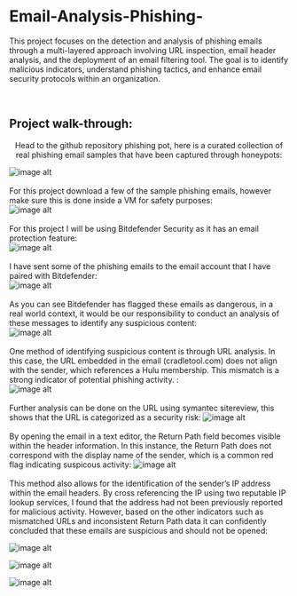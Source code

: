 # Email-Analysis-Phishing-
This project focuses on the detection and analysis of phishing emails through a multi-layered approach involving URL inspection, email header analysis, and the deployment of an email filtering tool. The goal is to identify malicious indicators, understand phishing tactics, and enhance email security protocols within an organization.

<br />

<h2>Project walk-through:</h2>

<p align="center">
Head to the github repository phishing pot, here is a curated collection of real phishing email samples that have been captured through honeypots: <br/>

![image alt](https://github.com/Samuel-James971/AI-Workflow-Automation/blob/main/Screenshot%202025-07-09%20094109.pdf.png?raw=true)
<br />
<br />
For this project download a few of the sample phishing emails, however make sure this is done inside a VM for safety purposes:  <br/>
![image alt](https://github.com/Samuel-James971/AI-Workflow-Automation/blob/main/Screenshot%202025-07-08%20141747.png?raw=true)
<br />
<br />
For this project I will be using Bitdefender Security as it has an email protection feature: <br/>
![image alt](https://github.com/Samuel-James971/Email-Analysis-Phishing-/blob/main/Screenshot%202025-07-16%20221732.png?raw=true)
<br />
<br />
I have sent some of the phishing emails to the email account that I have paired with Bitdefender:   <br/>
![image alt](https://github.com/Samuel-James971/AI-Workflow-Automation/blob/main/Screenshot%202025-07-08%20161240.png?raw=true)
<br />
<br />
As you can see Bitdefender has flagged these emails as dangerous, in a real world context, it would be our responsibility to conduct an analysis of these messages to identify any suspicious content:  <br/>
![image alt](https://github.com/Samuel-James971/AI-Workflow-Automation/blob/main/Screenshot%202025-07-08%20161240.png?raw=true)
<br />
<br />
One method of identifying suspicious content is through URL analysis. In this case, the URL embedded in the email (cradletool.com) does not align with the sender, which references a Hulu membership. This mismatch is a strong indicator of potential phishing activity. :  <br/>
![image alt](https://github.com/Samuel-James971/Email-Analysis-Phishing-/blob/main/Screenshot%202025-07-16%20222317.png?raw=true)
<br />
<br />
Further analysis can be done on the URL using symantec sitereview, this shows that the URL is categorized as a security risk:
![image alt](https://github.com/Samuel-James971/Email-Analysis-Phishing-/blob/main/Screenshot%202025-07-16%20222538.png?raw=true)
<br />
<br />
By opening the email in a text editor, the Return Path field becomes visible within the header information. In this instance, the Return Path does not correspond with the display name of the sender, which is a common red flag indicating suspicous activity:
![image alt](https://github.com/Samuel-James971/Email-Analysis-Phishing-/blob/main/Screenshot%202025-07-16%20222845.png?raw=true)
<br />
<br />
This method also allows for the identification of the sender’s IP address within the email headers. By cross referencing the IP using two reputable IP lookup services, I found that the address had not been previously reported for malicious activity. However, based on the other indicators such as mismatched URLs and inconsistent Return Path data it can confidently concluded that these emails are suspicious and should not be opened: 

![image alt](https://github.com/Samuel-James971/Email-Analysis-Phishing-/blob/main/Screenshot%202025-07-16%20223208.png?raw=true)

![image alt](https://github.com/Samuel-James971/Email-Analysis-Phishing-/blob/main/Screenshot%202025-07-16%20223419.png?raw=true)

![image alt](https://github.com/Samuel-James971/Email-Analysis-Phishing-/blob/main/Screenshot%202025-07-16%20223153.png?raw=true)



<!--
 ```diff
- text in red
+ text in green
! text in orange
# text in gray
@@ text in purple (and bold)@@
```
--!>
